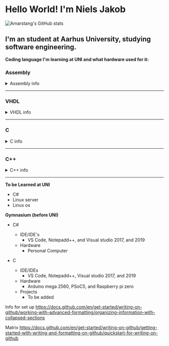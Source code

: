 # Hello World! I'm Niels Jakob
<!--
<img align="left" width="47%" src="https://github-readme-stats.vercel.app/api?username=amarstang&show_icons=true&title_color=ff652f&icon_color=ff652f&text_color=eeeeee&bg_color=141321&border_color=ce7e00&border_radius=10"/>


<img align="left" width="47%" src="https://github-readme-stats.vercel.app/api/top-langs/?username=amarstang&layout=compact" />
-->                       
                       
![Amarstang's GitHub stats](https://github-readme-stats.vercel.app/api?username=amarstang&show_icons=true&title_color=ff652f&icon_color=ff652f&text_color=eeeeee&bg_color=141321&border_color=ce7e00&border_radius=10)

<!--[![Top Langs](https://github-readme-stats.vercel.app/api/top-langs/?username=amarstang&layout=compact)](https://github.com/anuraghazra/github-readme-stats) -->
## I'm an student at Aarhus University, studying software engineering.


**Coding language I'm learning at UNI and what hardware used for it:**
### Assembly
<details>
<summary>Assembly info</summary>

  - IDE/IDEs
    - Atmel studio
  - Hardware
    - Arduino mega 2560
  - Projects
    - To be added
</details>

 ---

### VHDL
<details>
<summary>VHDL info</summary>

  - IDE/IDEs
    - Quartus II, VS Code & Notepad++
  - Hardware
    - DE2 board
  - Projects
    - To be added
</details>

---

### C
<details>
<summary>C info</summary>
  
  - IDE/IDEs
    - VS Code, Notepadd++, Visual studio 2019, and 2022
  - Hardware
    - Arduino mega 2560, PSoC5, and Raspberry pi zero
  - Projects
    - To be added
</details>

---
  
### C++
<details>
<summary>C++ info</summary>
  
  - IDE/IDEs
    - VS Code, Notepadd++, Visual studio 2019, and 2022
  - Hardware
    - Arduino mega 2560
  - Projects
    - To be added
</details>

---

**To be Learned at UNI**
- C#
- Linux server
- Linux os

**Gymnasium (before UNI)**
- C#
  - IDE/IDE's
    - VS Code, Notepadd++, and Visual studio 2017, and 2019
  - Hardware
    - Personal Computer

- C
  - IDE/IDEs
    - VS Code, Notepadd++, Visual studio 2017, and 2019
  - Hardware
    - Arduino mega 2560, PSoC5, and Raspberry pi zero
  - Projects
    - To be added

Info for set up
https://docs.github.com/en/get-started/writing-on-github/working-with-advanced-formatting/organizing-information-with-collapsed-sections

Matrix
https://docs.github.com/en/get-started/writing-on-github/getting-started-with-writing-and-formatting-on-github/quickstart-for-writing-on-github

